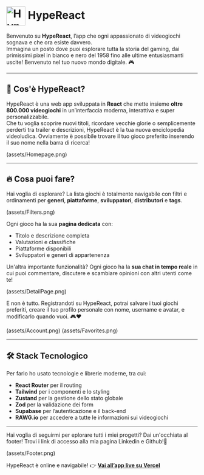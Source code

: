 <h1>
  <img src="src/assets/favicon.ico" alt="HypeReact logo" width="50" style="vertical-align: middle;" />
  HypeReact
</h1>

Benvenuto su **HypeReact**, l’app che ogni appassionato di videogiochi sognava e che ora esiste davvero.  
Immagina un posto dove puoi esplorare tutta la storia del gaming, dai primissimi pixel in bianco e nero del 1958 fino alle ultime entusiasmanti uscite!
Benvenuto nel tuo nuovo mondo digitale. 🎮

---

## 🎯 Cos'è HypeReact?

HypeReact è una web app sviluppata in **React** che mette insieme **oltre 800.000 videogiochi** in un’interfaccia moderna, interattiva e super personalizzabile.  
Che tu voglia scoprire nuovi titoli, ricordare vecchie glorie o semplicemente perderti tra trailer e descrizioni, HypeReact è la tua nuova enciclopedia videoludica.
Ovviamente è possibile trovare il tuo gioco preferito inserendo il suo nome nella barra di ricerca!

(assets/Homepage.png)

---

## 🔥 Cosa puoi fare?

Hai voglia di esplorare? La lista giochi è totalmente navigabile con filtri e ordinamenti per **generi**, **piattaforme**, **sviluppatori**, **distributori** e **tags**.

(assets/Filters.png)

Ogni gioco ha la sua **pagina dedicata** con:
- Titolo e descrizione completa
- Valutazioni e classifiche
- Piattaforme disponibili
- Sviluppatori e generi di appartenenza

Un'altra importante funzionalità?
Ogni gioco ha la **sua chat in tempo reale** in cui puoi commentare, discutere e scambiare opinioni con altri utenti come te! 

(assets/DetailPage.png)

E non è tutto. Registrandoti su HypeReact, potrai salvare i tuoi giochi preferiti, creare il tuo profilo personale con nome, username e avatar, e modificarlo quando vuoi. 🎮❤️

(assets/Account.png)
(assets/Favorites.png)

---

## 🛠️ Stack Tecnologico

Per farlo ho usato tecnologie e librerie moderne, tra cui:

- **React Router** per il routing
- **Tailwind** per i componenti e lo styling
- **Zustand** per la gestione dello stato globale
- **Zod** per la validazione dei form
- **Supabase** per l’autenticazione e il back-end
- **RAWG.io** per accedere a tutte le informazioni sui videogiochi

---

Hai voglia di seguirmi per eplorare tutti i miei progetti? Dai un'occhiata al footer! Trovi i link di accesso alla mia pagina Linkedin e Github!🚀

(assets/Footer.png)

HypeReact è online e navigabile!
👉 [**Vai all’app live su Vercel**](https://hype-react-notaristefano-leonardo.vercel.app)